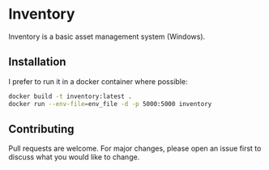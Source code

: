 # Inventory

Inventory is a basic asset management system (Windows).

## Installation

I prefer to run it in a docker container where possible:

```bash
docker build -t inventory:latest .
docker run --env-file=env_file -d -p 5000:5000 inventory
```

## Contributing
Pull requests are welcome. For major changes, please open an issue first to discuss what you would like to change.
